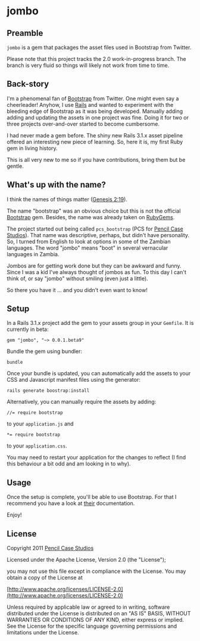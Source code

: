 # jombo

## Preamble

`jombo` is a gem that packages the asset files used in Bootstrap from Twitter.

Please note that this project tracks the 2.0 work-in-progress branch. The branch is very fluid so things will likely not work from time to time.

## Back-story

I'm a phenomenal fan of [Bootstrap](http://twitter.github.com/bootstrap/) from Twitter. One might even say a cheerleader! Anyhow, I use [Rails](http://rubyonrails.org/) and wanted to experiment with the bleeding edge of Bootstrap as it was being developed. Manually adding adding and updating the assets in one project was fine. Doing it for two or three projects over-and-over started to become cumbersome.

I had never made a gem before. The shiny new Rails 3.1.x asset pipeline offered an interesting new piece of learning. So, here it is, my first Ruby gem in living history.

This is all very new to me so if you have contributions, bring them but be gentle.

## What's up with the name?

I think the names of things matter ([Genesis 2:19](http://www.biblegateway.com/passage/?search=Genesis%202:19&version=ESV)).

The name "bootstrap" was an obvious choice but this is not the official [Bootstrap](http://twitter.github.com/bootstrap/) gem. Besides, the name was already taken on [RubyGems](http://rubygems.org/gems/bootstrap).

The project started out being called `pcs_bootstrap` (PCS for [Pencil Case Studios](http://pencilcasestudios.com)). That name was descriptive, perhaps, but didn't have personality. So, I turned from English to look at options in some of the Zambian languages. The word "jombo" means "boot" in several vernacular languages in Zambia.

Jombos are for getting work done but they can be awkward and funny. Since I was a kid I've always thought of jombos as fun. To this day I can't think of, or say "jombo" without smiling (even just a little).

So there you have it ... and you didn't even want to know!

## Setup

In a Rails 3.1.x project add the gem to your assets group in your `Gemfile`. It is currently in beta:

	gem "jombo", "~> 0.0.1.beta9"

Bundle the gem using bundler:

	bundle

Once your bundle is updated, you can automatically add the assets to your CSS and Javascript manifest files using the generator:

	rails generate boostrap:install

Alternatively, you can manually require the assets by adding:

	//= require bootstrap

to your `application.js` and

	*= require bootstrap

to your `application.css`.

You may need to restart your application for the changes to reflect (I find this behaviour a bit odd and am looking in to why).

## Usage

Once the setup is complete, you'll be able to use Bootstrap. For that I recommend you have a look at [their](http://twitter.github.com/bootstrap/) documentation.

Enjoy!

## License

Copyright 2011 [Pencil Case Studios](http://pencilcasestudios.com)

Licensed under the Apache License, Version 2.0 (the "License");

you may not use this file except in compliance with the License.
You may obtain a copy of the License at

[http://www.apache.org/licenses/LICENSE-2.0](http://www.apache.org/licenses/LICENSE-2.0)

Unless required by applicable law or agreed to in writing, software
distributed under the License is distributed on an "AS IS" BASIS,
WITHOUT WARRANTIES OR CONDITIONS OF ANY KIND, either express or implied.
See the License for the specific language governing permissions and
limitations under the License.
